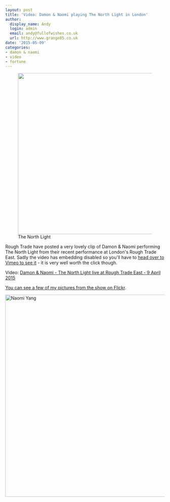 ```yaml
---
layout: post
title: 'Video: Damon & Naomi playing The North Light in London'
author:
  display_name: Andy
  login: admin
  email: andy@fullofwishes.co.uk
  url: http://www.grange85.co.uk
date: '2015-05-09'
categories:
- damon & naomi
- video
- fortune
---
```

<p><figure class="caption aligncenter"><img src="https://media.fullofwishes.co.uk/03-damon_and_naomi/show_assets/2015-04-09/damon-and-naomi-rough-trade-grab.jpg" width="881" height="510" class /><figcaption class="caption-text"> The North Light</figcaption></figure>
Rough Trade have posted a very lovely clip of Damon & Naomi performing The North Light from their recent performance at London's Rough Trade East. Sadly the video has embedding disabled so you'll have to <a href="https://vimeo.com/126922416">head over to Vimeo to see it</a> - it is very well worth the click though.</p>
<p>Video: <a href="https://vimeo.com/126922416">Damon & Naomi - The North Light live at Rough Trade East - 9 April 2015</a></p>
<p><a href="https://www.flickr.com/photos/grange85/sets/72157649532502063">You can see a few of my pictures from the show on Flickr</a>.</p>
<p><a href="https://www.flickr.com/photos/grange85/16903508769" title="Naomi Yang by Andy Aldridge, on Flickr"><img class="aligncenter" src="https://c2.staticflickr.com/8/7595/16903508769_3da77289d7_z.jpg" width="639" height="640" alt="Naomi Yang"></a></p>
